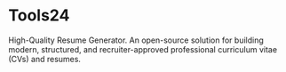 # Tools24
 High-Quality Resume Generator. An open-source solution for building modern, structured, and recruiter-approved professional curriculum vitae (CVs) and resumes.
